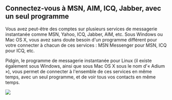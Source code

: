 



<h2>Connectez-vous à MSN, AIM, ICQ, Jabber, avec un  seul programme</h2>

Vous avez peut-être des comptes sur plusieurs services de messagerie 
instantanée comme MSN, Yahoo, ICQ, Jabber, AIM, etc. Sous Windows ou Mac 
OS X, vous avez sans doute besoin d'un programme différent pour votre 
connecter à chacun de ces services : MSN Messenger pour MSN, ICQ pour 
ICQ, etc.

Pidgin, le programme de messagerie instantanée pour Linux (il existe 
également sous Windows, ainsi que sous Mac OS X sous le nom d'« Adium »),
vous permet de connecter à l'ensemble de ces services en même temps, 
avec un seul programme, et de voir tous vos contacts en même temps.

<img src="Images/gaim_im_services.png" />

  
